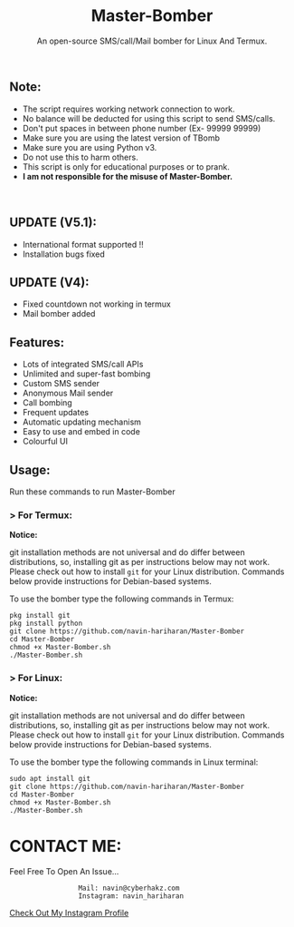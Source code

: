 <h1 align="center">Master-Bomber</h1>
<p align="center">An open-source SMS/call/Mail bomber for Linux And Termux.</p><br>

## Note:

- The script requires working network connection to work.
- No balance will be deducted for using this script to send SMS/calls.
- Don't put spaces in between phone number (Ex- 99999 99999)
- Make sure you are using the latest version of TBomb
- Make sure you are using Python v3.
- Do not use this to harm others.
- This script is only for educational purposes or to prank.
- **I am not responsible for the misuse of Master-Bomber.**
<br>

## UPDATE (V5.1):

- International format supported !!
- Installation bugs fixed

## UPDATE (V4):

- Fixed countdown not working in termux
- Mail bomber added

## Features:

- Lots of integrated SMS/call APIs
- Unlimited and super-fast bombing
- Custom SMS sender
- Anonymous Mail sender
- Call bombing
- Frequent updates
- Automatic updating mechanism
- Easy to use and embed in code
- Colourful UI

## Usage:

Run these commands to run Master-Bomber

### > For Termux:

**Notice:** 

git installation methods are not universal and do differ between distributions,
so, installing git as per instructions below may not work.
Please check out how to install `git` for your Linux distribution.
Commands below provide instructions for Debian-based systems.

To use the bomber type the following commands in Termux:
```
pkg install git
pkg install python
git clone https://github.com/navin-hariharan/Master-Bomber
cd Master-Bomber
chmod +x Master-Bomber.sh
./Master-Bomber.sh
```

### > For Linux:

**Notice:** 

git installation methods are not universal and do differ between distributions,
so, installing git as per instructions below may not work.
Please check out how to install `git` for your Linux distribution.
Commands below provide instructions for Debian-based systems.

To use the bomber type the following commands in Linux terminal:
```
sudo apt install git
git clone https://github.com/navin-hariharan/Master-Bomber
cd Master-Bomber
chmod +x Master-Bomber.sh
./Master-Bomber.sh
```

# CONTACT ME:

Feel Free To Open An Issue...

```
                 Mail: navin@cyberhakz.com
                 Instagram: navin_hariharan
```

<a href="https://www.instagram.com/navin_hariharan/">Check Out My Instagram Profile</a>
